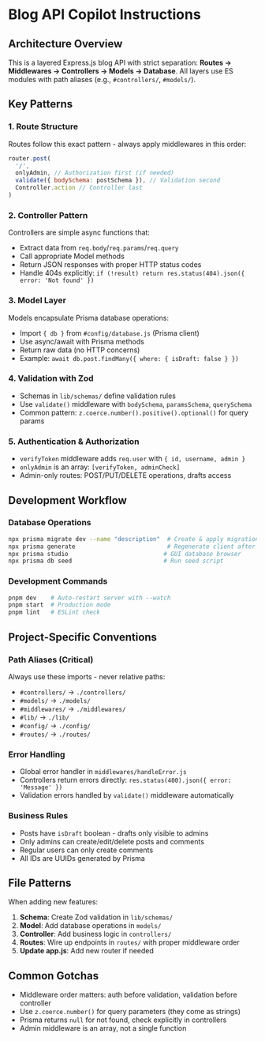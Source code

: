 # Blog API Copilot Instructions

## Architecture Overview

This is a layered Express.js blog API with strict separation: **Routes → Middlewares → Controllers → Models → Database**. All layers use ES modules with path aliases (e.g., `#controllers/`, `#models/`).

## Key Patterns

### 1. Route Structure

Routes follow this exact pattern - always apply middlewares in this order:

```javascript
router.post(
  '/',
  onlyAdmin, // Authorization first (if needed)
  validate({ bodySchema: postSchema }), // Validation second
  Controller.action // Controller last
)
```

### 2. Controller Pattern

Controllers are simple async functions that:

- Extract data from `req.body`/`req.params`/`req.query`
- Call appropriate Model methods
- Return JSON responses with proper HTTP status codes
- Handle 404s explicitly: `if (!result) return res.status(404).json({ error: 'Not found' })`

### 3. Model Layer

Models encapsulate Prisma database operations:

- Import `{ db }` from `#config/database.js` (Prisma client)
- Use async/await with Prisma methods
- Return raw data (no HTTP concerns)
- Example: `await db.post.findMany({ where: { isDraft: false } })`

### 4. Validation with Zod

- Schemas in `lib/schemas/` define validation rules
- Use `validate()` middleware with `bodySchema`, `paramsSchema`, `querySchema`
- Common pattern: `z.coerce.number().positive().optional()` for query params

### 5. Authentication & Authorization

- `verifyToken` middleware adds `req.user` with `{ id, username, admin }`
- `onlyAdmin` is an array: `[verifyToken, adminCheck]`
- Admin-only routes: POST/PUT/DELETE operations, drafts access

## Development Workflow

### Database Operations

```bash
npx prisma migrate dev --name "description"  # Create & apply migration
npx prisma generate                          # Regenerate client after schema changes
npx prisma studio                           # GUI database browser
npx prisma db seed                          # Run seed script
```

### Development Commands

```bash
pnpm dev    # Auto-restart server with --watch
pnpm start  # Production mode
pnpm lint   # ESLint check
```

## Project-Specific Conventions

### Path Aliases (Critical)

Always use these imports - never relative paths:

- `#controllers/` → `./controllers/`
- `#models/` → `./models/`
- `#middlewares/` → `./middlewares/`
- `#lib/` → `./lib/`
- `#config/` → `./config/`
- `#routes/` → `./routes/`

### Error Handling

- Global error handler in `middlewares/handleError.js`
- Controllers return errors directly: `res.status(400).json({ error: 'Message' })`
- Validation errors handled by `validate()` middleware automatically

### Business Rules

- Posts have `isDraft` boolean - drafts only visible to admins
- Only admins can create/edit/delete posts and comments
- Regular users can only create comments
- All IDs are UUIDs generated by Prisma

## File Patterns

When adding new features:

1. **Schema**: Create Zod validation in `lib/schemas/`
2. **Model**: Add database operations in `models/`
3. **Controller**: Add business logic in `controllers/`
4. **Routes**: Wire up endpoints in `routes/` with proper middleware order
5. **Update app.js**: Add new router if needed

## Common Gotchas

- Middleware order matters: auth before validation, validation before controller
- Use `z.coerce.number()` for query parameters (they come as strings)
- Prisma returns `null` for not found, check explicitly in controllers
- Admin middleware is an array, not a single function
